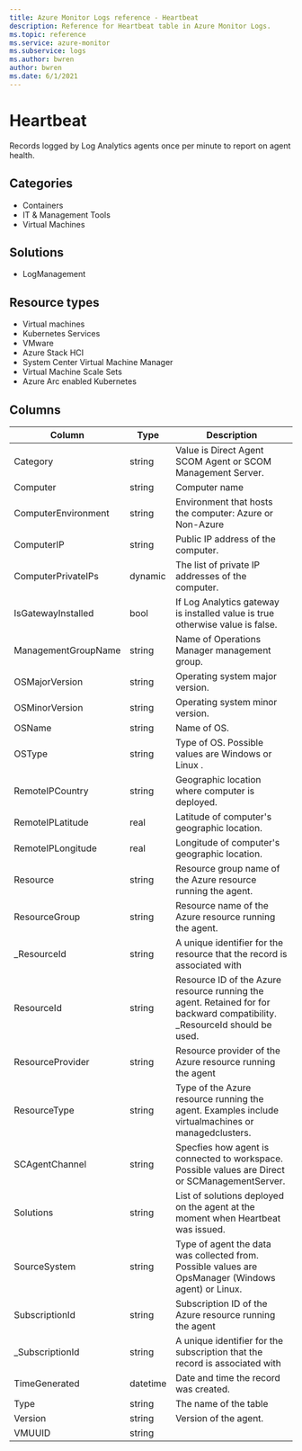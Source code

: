 ```yaml
---
title: Azure Monitor Logs reference - Heartbeat
description: Reference for Heartbeat table in Azure Monitor Logs.
ms.topic: reference
ms.service: azure-monitor
ms.subservice: logs
ms.author: bwren
author: bwren
ms.date: 6/1/2021
---
```


# Heartbeat

 Records logged by Log Analytics agents once per minute to report on agent health.

## Categories

- Containers
- IT & Management Tools
- Virtual Machines
## Solutions

- LogManagement
## Resource types

- Virtual machines
- Kubernetes Services
- VMware
- Azure Stack HCI
- System Center Virtual Machine Manager
- Virtual Machine Scale Sets
- Azure Arc enabled Kubernetes




## Columns

|Column|Type|Description|
|---|---|---|
|Category|string|Value is Direct Agent SCOM Agent or SCOM Management Server.|
|Computer|string|Computer name|
|ComputerEnvironment|string|Environment that hosts the computer: Azure or Non-Azure|
|ComputerIP|string|Public IP address of the computer.|
|ComputerPrivateIPs|dynamic|The list of private IP addresses of the computer.|
|IsGatewayInstalled|bool|If Log Analytics gateway is installed value is true otherwise value is false.|
|ManagementGroupName|string|Name of Operations Manager management group.|
|OSMajorVersion|string|Operating system major version.|
|OSMinorVersion|string|Operating system minor version.|
|OSName|string|Name of OS.|
|OSType|string|Type of OS. Possible values are Windows or Linux .|
|RemoteIPCountry|string|Geographic location where computer is deployed.|
|RemoteIPLatitude|real|Latitude of computer's geographic location.|
|RemoteIPLongitude|real|Longitude of computer's geographic location.|
|Resource|string|Resource group name of the Azure resource running the agent.|
|ResourceGroup|string|Resource name of the Azure resource running the agent.|
|_ResourceId|string|A unique identifier for the resource that the record is associated with|
|ResourceId|string|Resource ID of the Azure resource running the agent. Retained for for backward compatibility. _ResourceId should be used.|
|ResourceProvider|string|Resource provider of the Azure resource running the agent|
|ResourceType|string|Type of the Azure resource running the agent. Examples include virtualmachines or managedclusters.|
|SCAgentChannel|string|Specfies how agent is connected to workspace. Possible values are Direct or SCManagementServer.|
|Solutions|string|List of solutions deployed on the agent at the moment when Heartbeat was issued.|
|SourceSystem|string|Type of agent the data was collected from. Possible values are OpsManager (Windows agent) or Linux.|
|SubscriptionId|string|Subscription ID of the Azure resource running the agent|
|_SubscriptionId|string|A unique identifier for the subscription that the record is associated with|
|TimeGenerated|datetime|Date and time the record was created.|
|Type|string|The name of the table|
|Version|string|Version of the agent.|
|VMUUID|string||
